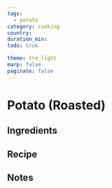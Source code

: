 ```yaml
---
tags:
  - potato
category: cooking
country:
duration_min:
todo: true

theme: tre_light
marp: false
paginate: false
---
```


# Potato (Roasted)

## Ingredients

## Recipe

## Notes

